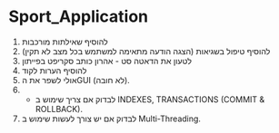 # Sport_Application
1) להוסיף שאילתות מורכבות
2) להוסיף טיפול בשגיאות (הצגה הודעה מתאימה למשתמש בכל מצב לא תקין)
3) לטעון את הדאטה סט - אהרון כותב סקריפט בפייתון
4) להוסיף הערות לקוד
5) אולי לשפר את הGUI (לא חובה).
6) - לבדוק אם צריך שימוש ב INDEXES, TRANSACTIONS (COMMIT & ROLLBACK).
7) לבדוק אם יש צורך לעשות שימוש ב Multi-Threading.
